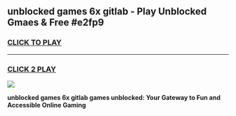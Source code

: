 
## unblocked games 6x gitlab - Play Unblocked Gmaes & Free #e2fp9
<h3>
<a href="https://news.freeplayer.one?title=unblocked_games_6x_gitlab&ref=03M">CLICK TO PLAY</a></h3>
<hr>

<h3>
<a href="https://news.freeplayer.one?title=unblocked_games_6x_gitlab&ref=03M">CLICK 2 PLAY</a>
  
</h3>

<a href="https://news.freeplayer.one?title=unblocked_games_6x_gitlab&ref=03M"><img src="https://clearcache.store/games.png"></a>


**unblocked games 6x gitlab games unblocked: Your Gateway to Fun and Accessible Online Gaming**
